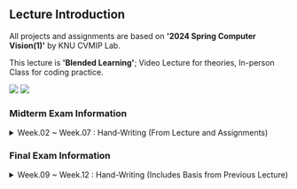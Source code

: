 ## Lecture Introduction
All projects and assignments are based on **'2024 Spring Computer Vision(1)'** by KNU CVMIP Lab.

This lecture is **'Blended Learning'**; Video Lecture for theories, In-person Class for coding practice.

<img src="https://img.shields.io/badge/c++-00599C?style=for-the-badge&logo=cplusplus&logoColor=white"> <img src="https://img.shields.io/badge/opencv-5C3EE8?style=for-the-badge&logo=opencv&logoColor=white">

### Midterm Exam Information
  <details>
    <summary>Week.02 ~ Week.07 : Hand-Writing (From Lecture and Assignments)</summary>

1. Homogeneous Coordinate Calculation
2. Sobel Mask Direction Vector Calcualtion
3. Moravec Algorithm Confidence Calculation
4. Covariance Matrix of Test Score from Two Students
5. Hand-writing Code: Dissolve of Two Image(week03)

</details>


### Final Exam Information
<details>
    <summary>Week.09 ~ Week.12 : Hand-Writing (Includes Basis from Previous Lecture)</summary>
  
1. 
2. 
3. 
4. 
5. Hand-writing Code: 

</details>
